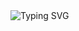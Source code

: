 <img src="https://readme-typing-svg.herokuapp.com?font=VT323&size=35&pause=1000&color=7D3BC3&center=true&vCenter=true&width=600&lines=VELOWIND%20SYSTEMS;OPERATING%20IN%20THE%20SHADOWS;CODE%20IS%20MY%20FOOTPRINT." alt="Typing SVG" />
